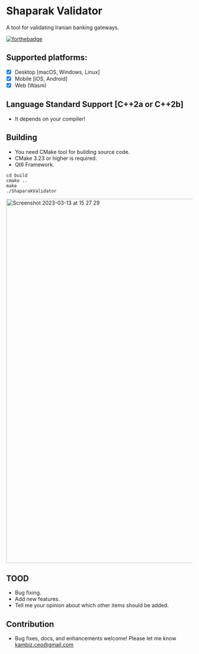 # Shaparak Validator
A tool for validating Iranian banking gateways.

[![forthebadge](https://forthebadge.com/images/badges/made-with-c-plus-plus.svg)](https://forthebadge.com)

## Supported platforms:

- [x] Desktop [macOS, Windows, Linux]
- [x] Mobile [iOS, Android]
- [x] Web (Wasm)

## Language Standard Support [C++2a or C++2b]
- It depends on your compiler!

## Building

- You need CMake tool for building source code.
- CMake 3.23 or higher is required.
- Qt6 Framework.

```
cd build
cmake ..
make
./ShaparakValidator

```

<img width="980" alt="Screenshot 2023-03-13 at 15 27 29" src="https://user-images.githubusercontent.com/4066299/224695410-3f1b2d4d-d085-4e66-98fa-1bb59154625d.png">

## TOOD
- Bug fixing.
- Add new features.
- Tell me your opinion about which other items should be added.

## Contribution
- Bug fixes, docs, and enhancements welcome! Please let me know kambiz.ceo@gmail.com
